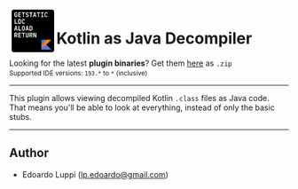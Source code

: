 <img align="left" width="85" height="85" src="https://raw.githubusercontent.com/lppedd/idea-kt-as-java-decompiler/master/images/logo.png" alt="Plugin logo">

# Kotlin as Java Decompiler

Looking for the latest **plugin binaries**? Get them [here][1] as `.zip`  
<small>Supported IDE versions: `193.*` to `*` (inclusive)</small> 

-----

This plugin allows viewing decompiled Kotlin <code>.class</code> files as Java code.  
That means you'll be able to look at everything, instead of only the basic stubs.

-----

## Author

 - Edoardo Luppi (<lp.edoardo@gmail.com>)

[1]: https://github.com/lppedd/idea-kt-as-java-decompiler/releases
